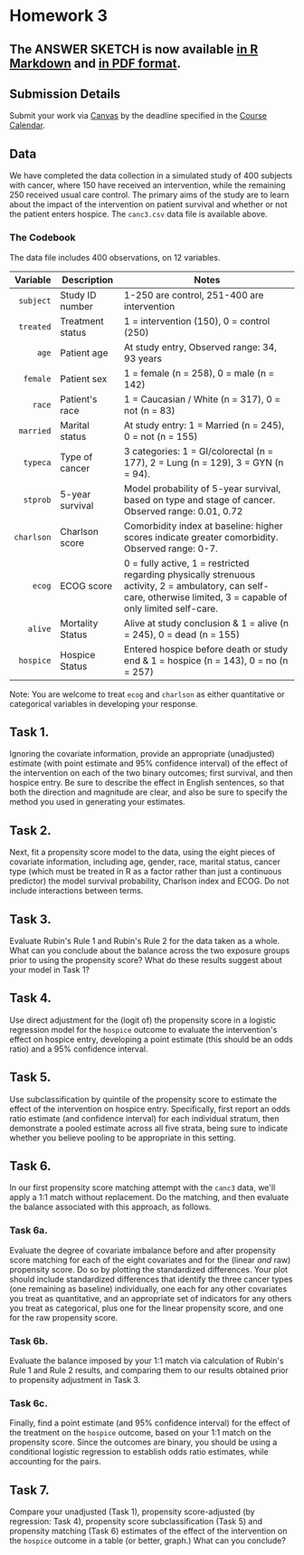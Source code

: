 # Homework 3

## The ANSWER SKETCH is now available [in R Markdown](https://github.com/THOMASELOVE/2020-500/blob/master/homework/hw3/sketch_hw3/hw3_sketch.Rmd) and [in PDF format](https://github.com/THOMASELOVE/2020-500/blob/master/homework/hw3/sketch_hw3/hw3_sketch.pdf).

## Submission Details

Submit your work via [Canvas](https://canvas.case.edu/) by the deadline specified in the [Course Calendar](https://github.com/THOMASELOVE/2020-500/blob/master/calendar.md).

## Data

We have completed the data collection in a simulated study of 400 subjects with cancer, where 150 have received an intervention, while the remaining 250 received usual care control. The primary aims of the study are to learn about the impact of the intervention on patient survival and whether or not the patient enters hospice. The `canc3.csv` data file is available above.

### The Codebook

The data file includes 400 observations, on 12 variables.

Variable | Description | Notes
----------: | -----------------| --------------------------------------------------------------------------------
`subject` | Study ID number  | 1-250 are control, 251-400 are intervention
`treated` | Treatment status | 1 = intervention (150), 0 = control (250)
`age`     | Patient age      | At study entry, Observed range: 34, 93 years
`female`  | Patient sex      | 1 = female (n = 258), 0 = male (n = 142)
`race`    | Patient's race   | 1 = Caucasian / White (n = 317), 0 = not (n = 83)
`married` | Marital status   | At study entry: 1 = Married (n = 245), 0 = not (n = 155)
`typeca`  | Type of cancer   | 3 categories: 1 = GI/colorectal (n = 177), 2 = Lung (n = 129), 3 = GYN (n = 94). 
`stprob`  | 5-year survival  | Model probability of 5-year survival, based on type and stage of cancer. Observed range: 0.01, 0.72
`charlson` | Charlson score  | Comorbidity index at baseline: higher scores indicate greater comorbidity. Observed range: 0-7.
`ecog`    | ECOG score       | 0 = fully active, 1 = restricted regarding physically strenuous activity, 2 = ambulatory, can self-care, otherwise limited, 3 = capable of only limited self-care.
`alive`   | Mortality Status | Alive at study conclusion & 1 = alive (n = 245), 0 = dead (n = 155)
`hospice` | Hospice Status | Entered hospice before death or study end & 1 = hospice (n = 143), 0 = no (n = 257)

Note: You are welcome to treat `ecog` and `charlson` as either quantitative or categorical variables in developing your response. 

## Task 1.

Ignoring the covariate information, provide an appropriate (unadjusted) estimate (with point estimate and 95\% confidence interval) of the effect of the intervention on each of the two binary outcomes; first survival, and then hospice entry. Be sure to describe the effect in English sentences, so that both the direction and magnitude are clear, and also be sure to specify the method you used in generating your estimates. 

## Task 2. 

Next, fit a propensity score model to the data, using the eight pieces of covariate information, including age, gender, race, marital status, cancer type (which must be treated in R as a factor rather than just a continuous predictor) the model survival probability, Charlson index and ECOG. Do not include interactions between terms.

## Task 3.

Evaluate Rubin's Rule 1 and Rubin's Rule 2 for the data taken as a whole. What can you conclude about the balance across the two exposure groups prior to using the propensity score? What do these results suggest about your model in Task 1?

## Task 4.

Use direct adjustment for the (logit of) the propensity score in a logistic regression model for the `hospice` outcome to evaluate the intervention's effect on hospice entry, developing a point estimate (this should be an odds ratio) and a 95\% confidence interval. 

## Task 5.

Use subclassification by quintile of the propensity score to estimate the effect of the intervention on hospice entry. Specifically, first report an odds ratio estimate (and confidence interval) for each individual stratum, then demonstrate a pooled estimate across all five strata, being sure to indicate whether you believe pooling to be appropriate in this setting.

## Task 6. 

In our first propensity score matching attempt with the `canc3` data, we'll apply a 1:1 match without replacement. Do the matching, and then evaluate the balance associated with this approach, as follows.

### Task 6a.

Evaluate the degree of covariate imbalance before and after propensity score matching for each of the eight covariates and for the (linear *and* raw) propensity score. Do so by plotting the standardized differences. Your plot should include standardized differences that identify the three cancer types (one remaining as baseline) individually, one each for any other covariates you treat as quantitative, and an appropriate set of indicators for any others you treat as categorical, plus one for the linear propensity score, and one for the raw propensity score.

### Task 6b.

Evaluate the balance imposed by your 1:1 match via calculation of Rubin's Rule 1 and Rule 2 results, and comparing them to our results obtained prior to propensity adjustment in  Task 3.

### Task 6c.

Finally, find a point estimate (and 95\% confidence interval) for the effect of the treatment on the `hospice` outcome, based on your 1:1 match on the propensity score. Since the outcomes are binary, you should be using a conditional logistic regression to establish odds ratio estimates, while accounting for the pairs.

## Task 7.

Compare your unadjusted (Task 1), propensity score-adjusted (by regression: Task 4), propensity score subclassification (Task 5) and propensity matching (Task 6) estimates of the effect of the intervention on the `hospice` outcome in a table (or better, graph.) What can you conclude?
